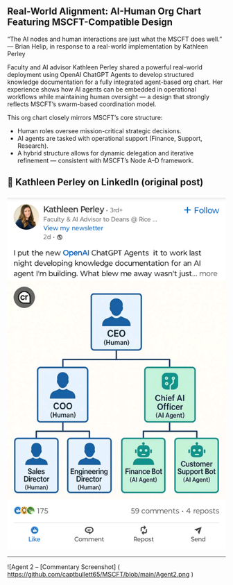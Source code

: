 ## Real-World Alignment: AI-Human Org Chart Featuring MSCFT-Compatible Design
“The AI nodes and human interactions are just what the MSCFT does well.”
— Brian Helip, in response to a real-world implementation by Kathleen Perley

Faculty and AI advisor Kathleen Perley shared a powerful real-world deployment using OpenAI ChatGPT Agents to develop structured knowledge documentation for a fully integrated agent-based org chart. Her experience shows how AI agents can be embedded in operational workflows while maintaining human oversight — a design that strongly reflects MSCFT’s swarm-based coordination model.

This org chart closely mirrors MSCFT’s core structure:
- Human roles oversee mission-critical strategic decisions.
- AI agents are tasked with operational support (Finance, Support, Research).
- A hybrid structure allows for dynamic delegation and iterative refinement — consistent with MSCFT’s Node A–D framework.

📌 Kathleen Perley on LinkedIn (original post)
---

![Agent 1 – Org Chart]( https://github.com/captbullett65/MSCFT/blob/main/Agent1.png ) 

---
![Agent 2 – [Commentary Screenshot] ( https://github.com/captbullett65/MSCFT/blob/main/Agent2.png )


